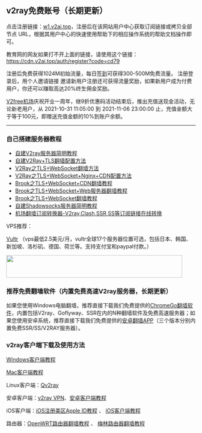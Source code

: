## v2ray免费账号（长期更新）

点击注册链接：<a href="https://w1.v2ai.top/auth/register?code=cd79" target="_blank">w1.v2ai.top</a>，注册后在该网站用户中心获取订阅链接或拷贝全部节点 URL，根据其用户中心的快速使用帮助下的相应操作系统的帮助文档操作即可。

教育网的网友如果打不开上面的链接，请使用这个链接：
https://cdn.v2ai.top/auth/register?code=cd79

注册后免费获得1024M初始流量，每日[签到](https://raw.githubusercontent.com/bannedbook/fanqiang/master/v2ss/images/checkin.jpg)可获得300-500M免费流量。
注册登录后，用个人邀请链接 邀请新用户注册还可获得流量奖励，如果新用户成为付费用户，你还可以赚取高达20%终生佣金奖励。

[V2free机场](https://github.com/bannedbook/fanqiang/wiki/V2ray%E6%9C%BA%E5%9C%BA)庆祝开业一周年，继9折优惠码活动结束后，推出充值送现金活动，无论新老用户，从 2021-10-31 11:05:00 到 2021-11-06 23:00:00 止，充值金额大于等于100元，即赠送充值金额的10%到账户余额。  

***

### 自己搭建服务器教程

* <a href="https://github.com/bannedbook/fanqiang/blob/master/v2ss/%E8%87%AA%E5%BB%BAV2ray%E6%9C%8D%E5%8A%A1%E5%99%A8%E7%AE%80%E6%98%8E%E6%95%99%E7%A8%8B.md">自建V2ray服务器简明教程</a>
* <a href="https://github.com/bannedbook/fanqiang/blob/master/v2ss/%E8%87%AA%E5%BB%BAV2Ray%2BTLS%E7%BF%BB%E5%A2%99%E9%85%8D%E7%BD%AE%E6%96%B9%E6%B3%95.md">自建V2Ray+TLS翻墙配置方法</a>
* <a href="https://github.com/bannedbook/fanqiang/blob/master/v2ss/V2Ray%E4%B9%8BTLS%2BWebSocket%E7%BF%BB%E5%A2%99%E6%96%B9%E6%B3%95.md">V2Ray之TLS+WebSocket翻墙方法</a>
* [V2Ray之TLS+WebSocket+Nginx+CDN配置方法](/fanqiang/v2ss/V2Ray%E4%B9%8BTLS+WebSocket+Nginx+CDN%E9%85%8D%E7%BD%AE%E6%96%B9%E6%B3%95)
* [Brook之TLS+WebSocket+CDN翻墙教程](/fanqiang/v2ss/Brook%E4%B9%8BTLS%2BWebSocket%2BCDN%E7%BF%BB%E5%A2%99%E6%95%99%E7%A8%8B)
* [Brook之TLS+WebSocket+Web服务器翻墙教程](/fanqiang/v2ss/Brook%E4%B9%8BTLS%2BWebSocket%2BWeb%E7%BF%BB%E5%A2%99%E6%95%99%E7%A8%8B)
* [Brook之TLS+WebSocket翻墙教程](/fanqiang/v2ss/Brook%E4%B9%8BTLS%2BWebSocket%E7%BF%BB%E5%A2%99%E6%95%99%E7%A8%8B)
* <a title="自建Shadowsocks服务器简明教程" href="https://github.com/bannedbook/fanqiang/blob/master/v2ss/%E8%87%AA%E5%BB%BAShadowsocks%E6%9C%8D%E5%8A%A1%E5%99%A8%E7%AE%80%E6%98%8E%E6%95%99%E7%A8%8B.md">自建Shadowsocks服务器简明教程</a>
* <a href="https://subconverter.speedupvpn.com/">机场翻墙订阅转换器-V2ray,Clash,SSR,SS等订阅链接在线转换</a>

VPS推荐：

[Vultr](https://www.vultr.com/?ref=6999340) （vps最低2.5美元/月，vultr全球17个服务器位置可选，包括日本、韩国、新加坡、洛杉矶、德国、荷兰等。支持支付宝和paypal付款。）

<a href="https://www.vultr.com/?ref=6999340"><img src="https://www.vultr.com/media/banner_2.png" width="468" height="60"></a>



### 推荐免费翻墙软件（内置免费高速V2ray服务器，长期更新）

如果您使用Windows电脑翻墙，推荐直接下载我们免费提供的[ChromeGo翻墙软件](https://github.com/bannedbook/fanqiang/wiki/Chrome%E4%B8%80%E9%94%AE%E7%BF%BB%E5%A2%99%E5%8C%85)，内置包括V2ray、Goflyway、SSR在内的N种翻墙软件及免费高速服务器；如果您使用安卓系统，推荐直接下载我们免费提供的[安卓翻墙APP](https://github.com/bannedbook/fanqiang/wiki/%E5%AE%89%E5%8D%93%E7%BF%BB%E5%A2%99%E8%BD%AF%E4%BB%B6)（三个版本分别内置免费SSR/SS/V2RAY服务器）。

### v2ray客户端下载及使用方法

[Windows客户端教程](/fanqiang/windows#windows-v2rayssssr-%E7%BF%BB%E5%A2%99%E6%95%99%E7%A8%8B)

[Mac客户端教程](/fanqiang/macos) 

Linux客户端：[Qv2ray](https://github.com/lhy0403/Qv2ray/releases)

安卓客户端：[v2ray VPN](https://github.com/bannedbook/fanqiang/wiki/%E5%AE%89%E5%8D%93%E7%BF%BB%E5%A2%99%E8%BD%AF%E4%BB%B6#v2vpn)、[安卓客户端教程](/fanqiang/android#android-%E5%AE%89%E5%8D%93%E7%BF%BB%E5%A2%99%E6%95%99%E7%A8%8B)

iOS客户端：[iOS注册美区Apple ID教程](/fanqiang/ios/AppleID) 、 [iOS客户端教程](/fanqiang/ios#iphoneipad-v2rayss-%E7%BF%BB%E5%A2%99app%E6%95%99%E7%A8%8B)

路由器：[OpenWRT路由器翻墙教程](/fanqiang/router/OpenWRT.md) 、 [梅林路由器翻墙教程](/fanqiang/router/Merlin)